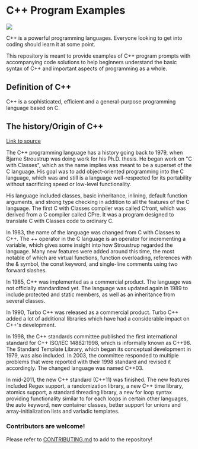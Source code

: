# C++ Program Examples

![](https://i.imgur.com/EMPZ23g.png)

C++ is a powerful programming languages. Everyone looking to get into coding should learn it at some point.

This repository is meant to provide examples of C++ program prompts with accompanying code solutions to help beginners understand the basic syntax of C++ and important aspects of programming as a whole.

## Definition of C++

C++ is a sophisticated, efficient and a general-purpose programming language based on C.

## The history/Origin of C++

[Link to source](https://www.tutorialspoint.com/History-of-Cplusplus-language/)

The C++ programming language has a history going back to 1979, when Bjarne Stroustrup was doing work for his Ph.D. thesis. He began work on "C with Classes", which as the name implies was meant to be a superset of the C language. His goal was to add object-oriented programming into the C language, which was and still is a language well-respected for its portability without sacrificing speed or low-level functionality.

His language included classes, basic inheritance, inlining, default function arguments, and strong type checking in addition to all the features of the C language. The first C with Classes compiler was called Cfront, which was derived from a C compiler called CPre. It was a program designed to translate C with Classes code to ordinary C.

In 1983, the name of the language was changed from C with Classes to C++. The ++ operator in the C language is an operator for incrementing a variable, which gives some insight into how Stroustrup regarded the language. Many new features were added around this time, the most notable of which are virtual functions, function overloading, references with the & symbol, the const keyword, and single-line comments using two forward slashes.

In 1985, C++ was implemented as a commercial product. The language was not officially standardized yet. The language was updated again in 1989 to include protected and static members, as well as an inheritance from several classes.

In 1990, Turbo C++ was released as a commercial product. Turbo C++ added a lot of additional libraries which have had a considerable impact on C++'s development.

In 1998, the C++ standards committee published the first international standard for C++ ISO/IEC 14882:1998, which is informally known as C++98. The Standard Template Library, which began its conceptual development in 1979, was also included. In 2003, the committee responded to multiple problems that were reported with their 1998 standard and revised it accordingly. The changed language was named C++03.

In mid-2011, the new C++ standard (C++11) was finished. The new features included Regex support, a randomization library, a new C++ time library, atomics support, a standard threading library, a new for loop syntax providing functionality similar to for each loops in certain other languages, the auto keyword, new container classes, better support for unions and array-initialization lists and variadic templates.

### Contributors are welcome!

Please refer to [CONTRIBUTING.md](CONTRIBUTING.md) to add to the repository!
